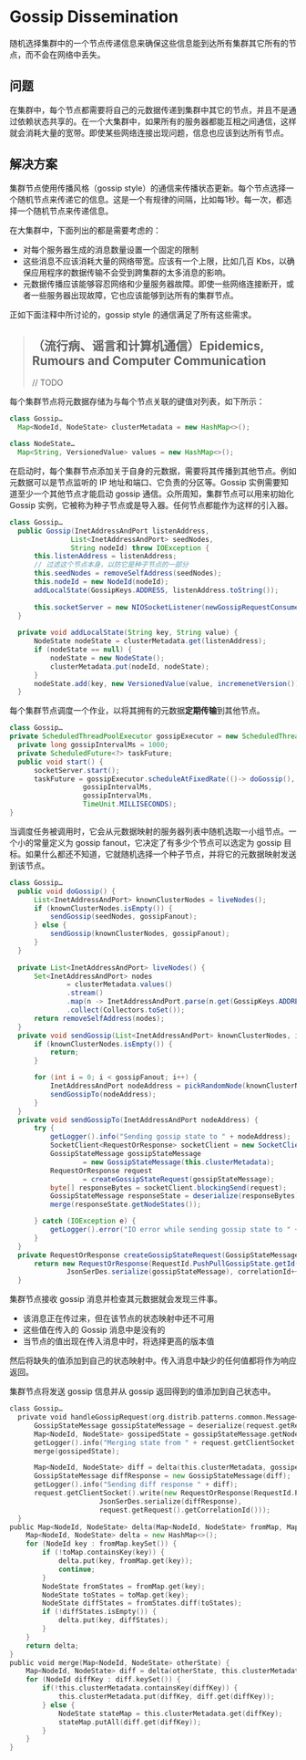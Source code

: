 # Gossip Dissemination

随机选择集群中的一个节点传递信息来确保这些信息能到达所有集群其它所有的节点，而不会在网络中丢失。

## 问题

在集群中，每个节点都需要将自己的元数据传递到集群中其它的节点，并且不是通过依赖状态共享的。在一个大集群中，如果所有的服务器都能互相之间通信，这样就会消耗大量的宽带。即使某些网络连接出现问题，信息也应该到达所有节点。

## 解决方案

集群节点使用传播风格（gossip style）的通信来传播状态更新。每个节点选择一个随机节点来传递它的信息。这是一个有规律的间隔，比如每1秒。每一次，都选择一个随机节点来传递信息。

在大集群中，下面列出的都是需要考虑的：

- 对每个服务器生成的消息数量设置一个固定的限制
- 这些消息不应该消耗大量的网络带宽。应该有一个上限，比如几百 Kbs，以确保应用程序的数据传输不会受到跨集群的太多消息的影响。
- 元数据传播应该能够容忍网络和少量服务器故障。即使一些网络连接断开，或者一些服务器出现故障，它也应该能够到达所有的集群节点。

正如下面注释中所讨论的，gossip style 的通信满足了所有这些需求。

> ## （流行病、谣言和计算机通信）Epidemics, Rumours and Computer Communication
>
> // TODO

每个集群节点将元数据存储为与每个节点关联的键值对列表，如下所示：

```java
class Gossip…
  Map<NodeId, NodeState> clusterMetadata = new HashMap<>();

class NodeState…
  Map<String, VersionedValue> values = new HashMap<>();
```

在启动时，每个集群节点添加关于自身的元数据，需要将其传播到其他节点。例如元数据可以是节点监听的 IP 地址和端口、它负责的分区等。Gossip 实例需要知道至少一个其他节点才能启动 gossip 通信。众所周知，集群节点可以用来初始化 Gossip 实例，它被称为种子节点或是导入器。任何节点都能作为这样的引入器。

```java
class Gossip… 
  public Gossip(InetAddressAndPort listenAddress, 
  			   List<InetAddressAndPort> seedNodes, 
  			   String nodeId) throw IOException {
      this.listenAddress = listenAddress;
      // 过滤这个节点本身，以防它是种子节点的一部分
      this.seedNodes = removeSelfAddress(seedNodes);
      this.nodeId = new NodeId(nodeId);
      addLocalState(GossipKeys.ADDRESS, listenAddress.toString());
      
      this.socketServer = new NIOSocketListener(newGossipRequestConsumer(), listenAddress);
  }
  
  private void addLocalState(String key, String value) {
      NodeState nodeState = clusterMetadata.get(listenAddress);
      if (nodeState == null) {
          nodeState = new NodeState();
          clusterMetadata.put(nodeId, nodeState);
      }
      nodeState.add(key, new VersionedValue(value, incremenetVersion()));
  }
```

每个集群节点调度一个作业，以将其拥有的元数据**定期传输**到其他节点。

```java
class Gossip… 
private ScheduledThreadPoolExecutor gossipExecutor = new ScheduledThreadPoolExecutor(1);
  private long gossipIntervalMs = 1000;
  private ScheduledFuture<?> taskFuture;
  public void start() {
      socketServer.start();
      taskFuture = gossipExecutor.scheduleAtFixedRate(()-> doGossip(),
                  gossipIntervalMs,
                  gossipIntervalMs,
                  TimeUnit.MILLISECONDS);
}
```

当调度任务被调用时，它会从元数据映射的服务器列表中随机选取一小组节点。一个小的常量定义为 gossip fanout，它决定了有多少个节点可以选定为 gossip 目标。如果什么都还不知道，它就随机选择一个种子节点，并将它的元数据映射发送到该节点。

```java
class Gossip…
  public void doGossip() {
      List<InetAddressAndPort> knownClusterNodes = liveNodes();
      if (knownClusterNodes.isEmpty()) {
          sendGossip(seedNodes, gossipFanout);
      } else {
          sendGossip(knownClusterNodes, gossipFanout);
      }
  }
  
  private List<InetAddressAndPort> liveNodes() {
      Set<InetAddressAndPort> nodes
              = clusterMetadata.values()
              .stream()
              .map(n -> InetAddressAndPort.parse(n.get(GossipKeys.ADDRESS).getValue()))
              .collect(Collectors.toSet());
      return removeSelfAddress(nodes);
  }
  private void sendGossip(List<InetAddressAndPort> knownClusterNodes, int gossipFanout) {
      if (knownClusterNodes.isEmpty()) {
          return;
      }

      for (int i = 0; i < gossipFanout; i++) {
          InetAddressAndPort nodeAddress = pickRandomNode(knownClusterNodes);
          sendGossipTo(nodeAddress);
      }
  }
  private void sendGossipTo(InetAddressAndPort nodeAddress) {
      try {
          getLogger().info("Sending gossip state to " + nodeAddress);
          SocketClient<RequestOrResponse> socketClient = new SocketClient(nodeAddress);
          GossipStateMessage gossipStateMessage
                  = new GossipStateMessage(this.clusterMetadata);
          RequestOrResponse request
                  = createGossipStateRequest(gossipStateMessage);
          byte[] responseBytes = socketClient.blockingSend(request);
          GossipStateMessage responseState = deserialize(responseBytes);
          merge(responseState.getNodeStates());

      } catch (IOException e) {
          getLogger().error("IO error while sending gossip state to " + nodeAddress, e);
      }
  }
  private RequestOrResponse createGossipStateRequest(GossipStateMessage gossipStateMessage) {
      return new RequestOrResponse(RequestId.PushPullGossipState.getId(),
              JsonSerDes.serialize(gossipStateMessage), correlationId++);
  }

```

集群节点接收 gossip 消息并检查其元数据就会发现三件事。

- 该消息正在传过来，但在该节点的状态映射中还不可用
- 这些值在传入的 Gossip 消息中是没有的
- 当节点的值出现在传入消息中时，将选择更高的版本值

然后将缺失的值添加到自己的状态映射中。传入消息中缺少的任何值都将作为响应返回。

集群节点将发送 gossip 信息并从 gossip 返回得到的值添加到自己状态中。

```go
class Gossip… 
  private void handleGossipRequest(org.distrib.patterns.common.Message<RequestOrResponse> request) {
      GossipStateMessage gossipStateMessage = deserialize(request.getRequest());
      Map<NodeId, NodeState> gossipedState = gossipStateMessage.getNodeStates();
      getLogger().info("Merging state from " + request.getClientSocket());
      merge(gossipedState);

      Map<NodeId, NodeState> diff = delta(this.clusterMetadata, gossipedState);
      GossipStateMessage diffResponse = new GossipStateMessage(diff);
      getLogger().info("Sending diff response " + diff);
      request.getClientSocket().write(new RequestOrResponse(RequestId.PushPullGossipState.getId(),
                      JsonSerDes.serialize(diffResponse),
                      request.getRequest().getCorrelationId()));
  }
public Map<NodeId, NodeState> delta(Map<NodeId, NodeState> fromMap, Map<NodeId, NodeState> toMap) {
    Map<NodeId, NodeState> delta = new HashMap<>();
    for (NodeId key : fromMap.keySet()) {
        if (!toMap.containsKey(key)) {
            delta.put(key, fromMap.get(key));
            continue;
        }
        NodeState fromStates = fromMap.get(key);
        NodeState toStates = toMap.get(key);
        NodeState diffStates = fromStates.diff(toStates);
        if (!diffStates.isEmpty()) {
            delta.put(key, diffStates);
        }
    }
    return delta;
}
public void merge(Map<NodeId, NodeState> otherState) {
    Map<NodeId, NodeState> diff = delta(otherState, this.clusterMetadata);
    for (NodeId diffKey : diff.keySet()) {
        if(!this.clusterMetadata.containsKey(diffKey)) {
            this.clusterMetadata.put(diffKey, diff.get(diffKey));
        } else {
            NodeState stateMap = this.clusterMetadata.get(diffKey);
            stateMap.putAll(diff.get(diffKey));
        }
    }
}
```

